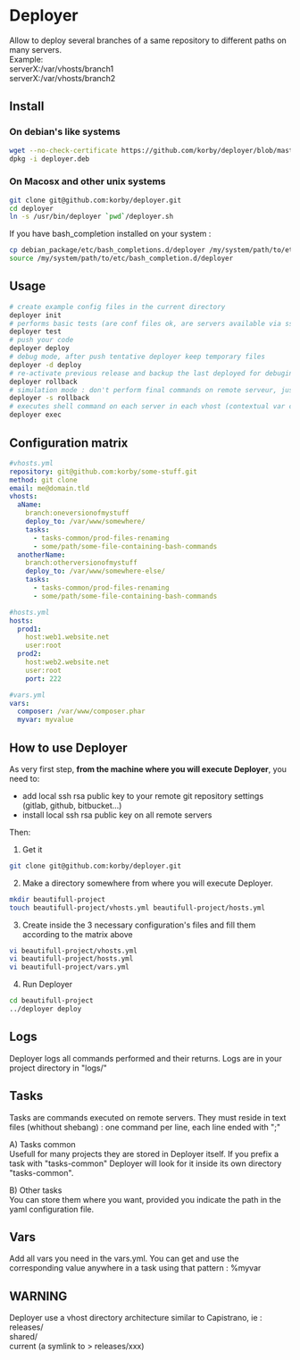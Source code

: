 # Deployer
Allow to deploy several branches of a same repository to different paths on many servers.  
Example:  
serverX:/var/vhosts/branch1  
serverX:/var/vhosts/branch2  

## Install   

### On debian's like systems  
```bash
wget --no-check-certificate https://github.com/korby/deployer/blob/master/deployer.deb?raw=true -O deployer.deb
dpkg -i deployer.deb
```

### On Macosx and other unix systems  
```bash
git clone git@github.com:korby/deployer.git
cd deployer
ln -s /usr/bin/deployer `pwd`/deployer.sh
```
If you have bash_completion installed on your system : 
```bash
cp debian_package/etc/bash_completions.d/deployer /my/system/path/to/etc/bash_completion.d/
source /my/system/path/to/etc/bash_completion.d/deployer
```

## Usage
```bash
# create example config files in the current directory
deployer init
# performs basic tests (are conf files ok, are servers available via ssh ...)
deployer test
# push your code
deployer deploy
# debug mode, after push tentative deployer keep temporary files
deployer -d deploy
# re-activate previous release and backup the last deployed for debuging check
deployer rollback
# simulation mode : don't perform final commands on remote serveur, just show them
deployer -s rollback
# executes shell command on each server in each vhost (contextual var can be used : %deploy_to, %shared_path etc.)
deployer exec

```

## Configuration matrix
```yaml
#vhosts.yml
repository: git@github.com:korby/some-stuff.git
method: git clone
email: me@domain.tld
vhosts:
  aName:
    branch:oneversionofmystuff
    deploy_to: /var/www/somewhere/
    tasks:
      - tasks-common/prod-files-renaming
      - some/path/some-file-containing-bash-commands
  anotherName:
    branch:otherversionofmystuff
    deploy_to: /var/www/somewhere-else/
    tasks:
      - tasks-common/prod-files-renaming
      - some/path/some-file-containing-bash-commands
```
```yaml
#hosts.yml
hosts:
  prod1:
    host:web1.website.net
    user:root
  prod2:
    host:web2.website.net
    user:root
    port: 222
```
```yaml
#vars.yml
vars:
  composer: /var/www/composer.phar
  myvar: myvalue
```
## How to use Deployer
As very first step, **from the machine where you will execute Deployer**, you need to:  
* add local ssh rsa public key to your remote git repository settings (gitlab, github, bitbucket...)
* install local ssh rsa public key on all remote servers

Then:  

1) Get it
```bash
git clone git@github.com:korby/deployer.git
```

2) Make a directory somewhere from where you will execute Deployer.
```bash
mkdir beautifull-project
touch beautifull-project/vhosts.yml beautifull-project/hosts.yml
```


3) Create inside the 3 necessary configuration's files and fill them according to the matrix above
```bash
vi beautifull-project/vhosts.yml 
vi beautifull-project/hosts.yml
vi beautifull-project/vars.yml
```

4) Run Deployer
```bash
cd beautifull-project
../deployer deploy
```

## Logs
Deployer logs all commands performed and their returns. Logs are in your project directory in "logs/"

## Tasks
Tasks are commands executed on remote servers. They must reside in text files (whithout shebang) : one command per line, each line ended with ";"

A) Tasks common  
Usefull for many projects they are stored in Deployer itself. If you prefix a task with "tasks-common" Deployer will look for it inside its own directory "tasks-common".

B) Other tasks  
You can store them where you want, provided you indicate the path in the yaml configuration file.

## Vars
Add all vars you need in the vars.yml. You can get and use the corresponding value anywhere in a task using that pattern : %myvar 

## WARNING
Deployer use a vhost directory architecture similar to Capistrano, ie :  
releases/  
shared/  
current (a symlink to > releases/xxx)  



